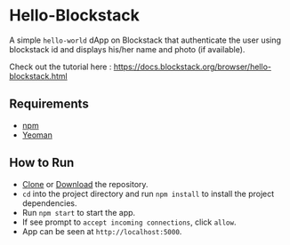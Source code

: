# Hello-Blockstack
A simple `hello-world` dApp on Blockstack that authenticate the user using blockstack id and displays his/her name and photo (if available).

Check out the tutorial here : https://docs.blockstack.org/browser/hello-blockstack.html
## Requirements

 * [npm](https://npmjs.com)
 * [Yeoman](http://yeoman.io/)
 
## How to Run

* [Clone](https://github.com/sagarchoudhary96/Hello-Blockstack.git) or [Download](https://github.com/sagarchoudhary96/Hello-Blockstack/archive/master.zip) the repository.
* `cd` into the project directory and run `npm install` to install the project dependencies.
* Run `npm start` to start the app.
* If see prompt to `accept incoming connections`, click `allow`.
* App can be seen at `http://localhost:5000`.
